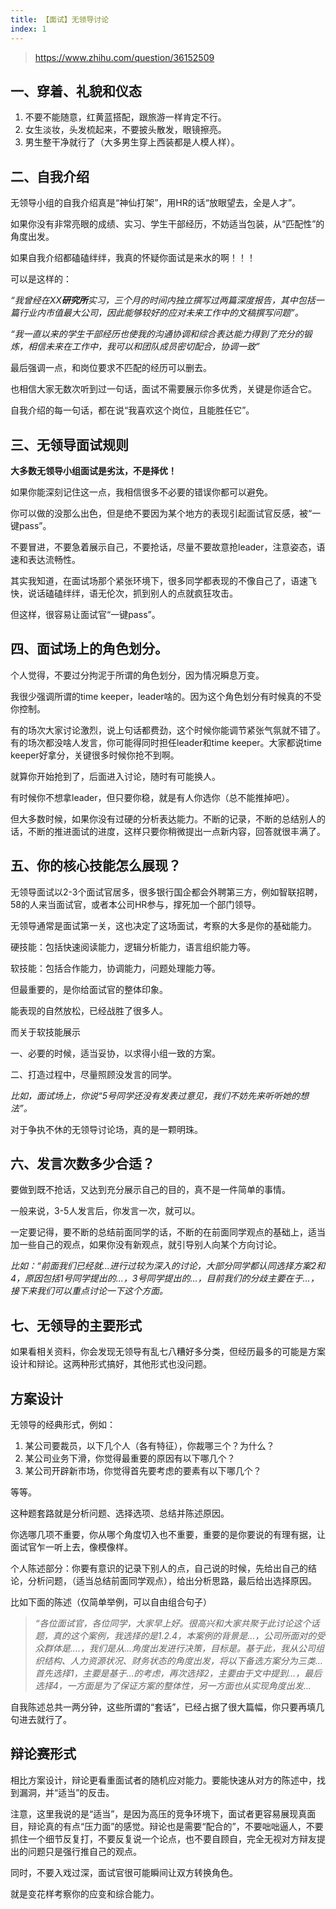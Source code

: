 ```yaml
---
title: 【面试】无领导讨论
index: 1
---
```


> https://www.zhihu.com/question/36152509

## 一、穿着、礼貌和仪态

1. 不要不能随意，红黄蓝搭配，跟旅游一样肯定不行。
2. 女生淡妆，头发梳起来，不要披头散发，眼镜擦亮。
3. 男生整干净就行了（大多男生穿上西装都是人模人样）。

## 二、自我介绍

无领导小组的自我介绍真是“神仙打架”，用HR的话“放眼望去，全是人才”。

如果你没有非常亮眼的成绩、实习、学生干部经历，不妨适当包装，从“匹配性”的角度出发。

如果自我介绍都磕磕绊绊，我真的怀疑你面试是来水的啊！！！

可以是这样的：

 *“我曾经在XX**研究所**实习，三个月的时间内独立撰写过两篇深度报告，其中包括一篇行业内市值最大公司，因此能够较好的应对未来工作中的文稿撰写问题”。*

*“我一直以来的学生干部经历也使我的沟通协调和综合表达能力得到了充分的锻炼，相信未来在工作中，我可以和团队成员密切配合，协调一致”*

最后强调一点，和岗位要求不匹配的经历可以删去。

也相信大家无数次听到过一句话，面试不需要展示你多优秀，关键是你适合它。

自我介绍的每一句话，都在说“我喜欢这个岗位，且能胜任它”。

## 三、无领导面试规则

**大多数无领导小组面试是劣汰，不是择优！**

如果你能深刻记住这一点，我相信很多不必要的错误你都可以避免。

你可以做的没那么出色，但是绝不要因为某个地方的表现引起面试官反感，被“一键pass”。

不要冒进，不要急着展示自己，不要抢话，尽量不要故意抢leader，注意姿态，语速和表达流畅性。

其实我知道，在面试场那个紧张环境下，很多同学都表现的不像自己了，语速飞快，说话磕磕绊绊，语无伦次，抓到别人的点就疯狂攻击。

但这样，很容易让面试官“一键pass”。

## 四、面试场上的角色划分。

个人觉得，不要过分拘泥于所谓的角色划分，因为情况瞬息万变。

我很少强调所谓的time keeper，leader啥的。因为这个角色划分有时候真的不受你控制。

有的场次大家讨论激烈，说上句话都费劲，这个时候你能调节紧张气氛就不错了。有的场次都没啥人发言，你可能得同时担任leader和time keeper。大家都说time keeper好拿分，关键很多时候你抢不到啊。

就算你开始抢到了，后面进入讨论，随时有可能换人。

有时候你不想拿leader，但只要你稳，就是有人你选你（总不能推掉吧）。

但大多数时候，如果你没有过硬的分析表达能力。不断的记录，不断的总结别人的话，不断的推进面试的进度，这样只要你稍微提出一点新内容，回答就很丰满了。

## 五、你的核心技能怎么展现？

无领导面试以2-3个面试官居多，很多银行国企都会外聘第三方，例如智联招聘，58的人来当面试官，或者本公司HR参与，撑死加一个部门领导。

无领导通常是面试第一关，这也决定了这场面试，考察的大多是你的基础能力。

硬技能：包括快速阅读能力，逻辑分析能力，语言组织能力等。

软技能：包括合作能力，协调能力，问题处理能力等。

但最重要的，是你给面试官的整体印象。

能表现的自然放松，已经战胜了很多人。

而关于软技能展示

一、必要的时候，适当妥协，以求得小组一致的方案。

二、打造过程中，尽量照顾没发言的同学。

*比如，面试场上，你说“5号同学还没有发表过意见，我们不妨先来听听她的想法”。*

对于争执不休的无领导讨论场，真的是一颗明珠。

## 六、发言次数多少合适？

要做到既不抢话，又达到充分展示自己的目的，真不是一件简单的事情。

一般来说，3-5人发言后，你发言一次，就可以。

一定要记得，要不断的总结前面同学的话，不断的在前面同学观点的基础上，适当加一些自己的观点，如果你没有新观点，就引导别人向某个方向讨论。

*比如：“前面我们已经就...进行过较为深入的讨论，大部分同学都认同选择方案2和4，原因包括1号同学提出的...，3号同学提出的...，目前我们的分歧主要在于...，接下来我们可以重点讨论一下这个方面。*

## 七、无领导的主要形式

如果看相关资料，你会发现无领导有乱七八糟好多分类，但经历最多的可能是方案设计和辩论。这两种形式搞好，其他形式也没问题。

## 方案设计

无领导的经典形式，例如：

1. 某公司要裁员，以下几个人（各有特征），你裁哪三个？为什么？
2. 某公司业务下滑，你觉得最重要的原因有以下哪几个？
3. 某公司开辟新市场，你觉得首先要考虑的要素有以下哪几个？

等等。

这种题套路就是分析问题、选择选项、总结并陈述原因。

你选哪几项不重要，你从哪个角度切入也不重要，重要的是你要说的有理有据，让面试官乍一听上去，像模像样。

个人陈述部分：你要有意识的记录下别人的点，自己说的时候，先给出自己的结论，分析问题，（适当总结前面同学观点），给出分析思路，最后给出选择原因。

比如下面的陈述（仅简单举例，可以自由组合句子）

> *“各位面试官，各位同学，大家早上好。很高兴和大家共聚于此讨论这个话题，真的这个案例，我选择的是1.2.4，本案例的背景是...，公司所面对的受众群体是....，我们是从...角度出发进行决策，目标是。基于此，我从公司组织结构、人力资源状况、财务状态的角度出发，将以下备选方案分为三类…首先选择1，主要是基于…的考虑，再次选择2，主要由于文中提到…，最后选择4，一方面是为了保证方案的整体性，另一方面也从实现角度出发…*

自我陈述总共一两分钟，这些所谓的“套话”，已经占据了很大篇幅，你只要再填几句进去就行了。

## 辩论赛形式

相比方案设计，辩论更看重面试者的随机应对能力。要能快速从对方的陈述中，找到漏洞，并“适当”的反击。

注意，这里我说的是“适当”，是因为高压的竞争环境下，面试者更容易展现真面目，辩论真的有点“压力面”的感觉。辩论也是需要“配合的”，不要咄咄逼人，不要抓住一个细节反复打，不要反复说一个论点，也不要自顾自，完全无视对方辩友提出的问题只是强行推自己的观点。

同时，不要入戏过深，面试官很可能瞬间让双方转换角色。

就是变花样考察你的应变和综合能力。
